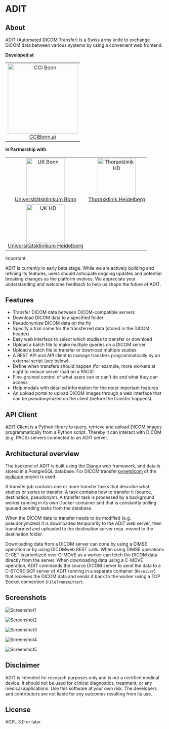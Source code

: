 # ADIT

## About

ADIT (Automated DICOM Transfer) is a Swiss army knife to exchange DICOM data between various systems by using a convenient web frontend.

**Developed at**

<table>
  <tr>
    <td align="center"><a href="https://ccibonn.ai/"><img src="https://github.com/user-attachments/assets/adb95263-bc24-424b-b201-c68492965ebe" width="220" alt="CCI Bonn"/><br />CCIBonn.ai</a></td>
  </tr>
</table>

**in Partnership with**

<table>
  <tr>
    
  </tr>
  <tr>
    <td align="center"><a href="https://www.ukbonn.de/"><img src="https://github.com/user-attachments/assets/97a47dc2-5e9d-4903-ad4c-e79206dfb073" height="120" width="auto" alt="UK Bonn"/><br />Universitätsklinikum Bonn</a></td>
    <td align="center"><a href="https://www.thoraxklinik-heidelberg.de/"><img src="https://github.com/user-attachments/assets/1485b4c8-0749-4a5e-9574-759a3d819d1e" height="120" width="auto" alt="Thoraxklinik HD"/><br />Thoraxklinik Heidelberg</a></td>
  </tr>
  <tr>
    <td align="center"><a href="https://www.klinikum.uni-heidelberg.de/kliniken-institute/kliniken/diagnostische-und-interventionelle-radiologie/klinik-fuer-diagnostische-und-interventionelle-radiologie/"><img src="https://github.com/user-attachments/assets/6d7c402c-aeed-45db-a9dd-aad232128ef6" height="120" width="auto" alt="UK HD"/><br />Universitätsklinikum Heidelberg</a></td>
  </tr>
</table>

> [!IMPORTANT]
> ADIT is currently in early beta stage. While we are actively building and refining its features, users should anticipate ongoing updates and potential breaking changes as the platform evolves. We appreciate your understanding and welcome feedback to help us shape the future of ADIT.

## Features

- Transfer DICOM data between DICOM-compatible servers
- Download DICOM data to a specified folder
- Pseudonymize DICOM data on the fly
- Specify a trial name for the transferred data (stored in the DICOM header)
- Easy web interface to select which studies to transfer or download
- Upload a batch file to make multiple queries on a DICOM server
- Upload a batch file to transfer or download multiple studies
- A REST API and API client to manage transfers programmatically by an external script (see below)
- Define when transfers should happen (for example, more workers at night to reduce server load on a PACS)
- Fine-grained control of what users can or can't do and what they can access
- Help modals with detailed information for the most important features
- An upload portal to upload DICOM images through a web interface that can be pseudonymized on the client (before the transfer happens)

## API Client

[ADIT Client](https://github.com/openradx/adit-client) is a Python library to query, retrieve and upload DICOM images programmatically from a Python script. Thereby it can interact with DICOM (e.g. PACS) servers connected to an ADIT server.

## Architectural overview

The backend of ADIT is built using the Django web framework, and data is stored in a PostgreSQL database. For DICOM transfer [pynetdicom](https://pydicom.github.io/pynetdicom/stable/) of the [pydicom](https://pydicom.github.io/) project is used.

A transfer job contains one or more transfer tasks that describe what studies or series to transfer. A task contains how to transfer it (source, destination, pseudonym). A transfer task is processed by a background worker running in its own Docker container and that is constantly polling queued pending tasks from the database.

When the DICOM data to transfer needs to be modified (e.g. pseudonymized) it is downloaded temporarily to the ADIT web server, then transformed and uploaded to the destination server resp. moved to the destination folder.

Downloading data from a DICOM server can done by using a DIMSE operation or by using DICOMweb REST calls. When using DIMSE operations C-GET is prioritized over C-MOVE as a worker can fetch the DICOM data directly from the server. When downloading data using a C-MOVE operation, ADIT commands the source DICOM server to send the data to a C-STORE SCP server of ADIT running in a separate container (`Receiver`) that receives the DICOM data and sends it back to the worker using a TCP Socket connection (`FileTransmitter`).

## Screenshots

![Screenshot1](https://github.com/openradx/adit/assets/120626/f03d6af0-510f-4324-95f4-10bf8522fce2)

![Screenshot2](https://github.com/openradx/adit/assets/120626/2b322dd9-0ce3-4e8f-9ca3-a10e00842c62)

![Screenshot3](https://user-images.githubusercontent.com/120626/155511254-95adbed7-ef2e-44bd-aa3b-6e055be527a5.png)

![Screenshot4](https://user-images.githubusercontent.com/120626/155511300-4dafe29f-748f-4d69-81af-89afe63197a0.png)

![Screenshot5](https://user-images.githubusercontent.com/120626/155511342-e64cd37d-4e92-4a9a-bbb0-4e88ea136d3c.png)

## Disclaimer

ADIT is intended for research purposes only and is not a certified medical device. It should not be used for clinical diagnostics, treatment, or any medical applications. Use this software at your own risk. The developers and contributors are not liable for any outcomes resulting from its use.

## License

AGPL 3.0 or later

